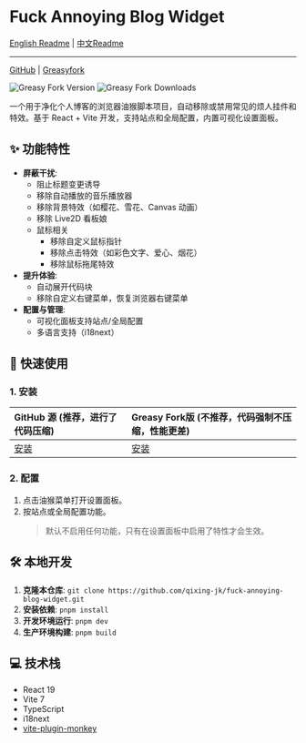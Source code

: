 # Fuck Annoying Blog Widget

[English Readme](README.md) | [中文Readme](README_zh-CN.md)

------

[GitHub](https://github.com/qixing-jk/fuck-annoying-blog-widget) |
[Greasyfork](https://greasyfork.org/scripts/543963)

![Greasy Fork Version](https://img.shields.io/greasyfork/v/543963)
![Greasy Fork Downloads](https://img.shields.io/greasyfork/dt/543963)

一个用于净化个人博客的浏览器油猴脚本项目，自动移除或禁用常见的烦人挂件和特效。基于 React + Vite 开发，支持站点和全局配置，内置可视化设置面板。

## ✨ 功能特性

- **屏蔽干扰**:
    - 阻止标题变更诱导
    - 移除自动播放的音乐播放器
    - 移除背景特效（如樱花、雪花、Canvas 动画）
    - 移除 Live2D 看板娘
    - 鼠标相关
        - 移除自定义鼠标指针
        - 移除点击特效（如彩色文字、爱心、烟花）
        - 移除鼠标拖尾特效
- **提升体验**:
    - 自动展开代码块
    - 移除自定义右键菜单，恢复浏览器右键菜单
- **配置与管理**:
    - 可视化面板支持站点/全局配置
    - 多语言支持（i18next）

## 🚀 快速使用

### 1. 安装

| GitHub 源 (推荐，进行了代码压缩)                                                                                                             | Greasy Fork版 (不推荐，代码强制不压缩，性能更差)             |
|:----------------------------------------------------------------------------------------------------------------------------------|:--------------------------------------------|
| [安装](https://raw.githubusercontent.com/qixing-jk/fuck-annoying-blog-widget/main/dist/fuck-annoying-blog-widget.optimized.user.js) | [安装](https://greasyfork.org/scripts/543963) |

### 2. 配置

1. 点击油猴菜单打开设置面板。
2. 按站点或全局配置功能。
   > 默认不启用任何功能，只有在设置面板中启用了特性才会生效。

## 🛠️ 本地开发

1. **克隆本仓库**: `git clone https://github.com/qixing-jk/fuck-annoying-blog-widget.git`
2. **安装依赖**: `pnpm install`
3. **开发环境运行**: `pnpm dev`
4. **生产环境构建**: `pnpm build`

## 💻 技术栈

- React 19
- Vite 7
- TypeScript
- i18next
- [vite-plugin-monkey](https://github.com/lisonge/vite-plugin-monkey)